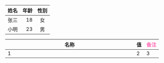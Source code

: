 | 姓名     | 年龄| 性别|
|:--------|---------:|:-------:|
| 张三| 18| 女      |
| 小明| 23| 男      |
<table>
    <thead>
        <tr>
            <th style="width:400px">名称</th>
            <th>值</th>
            <th><font color="Hotpink">备注</th>
        </tr>
    </thead>
    <tbody>
    <tr>
                <td>1</td>
                <td>2</td>
                <td>3</td>
            </tr>
       <!-- 省略 tbody 内容 -->
    </tbody>
</table>
